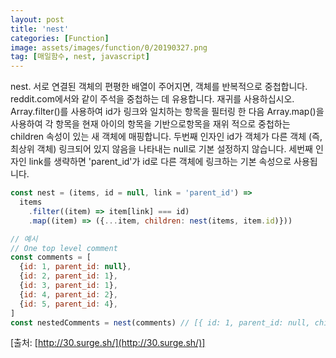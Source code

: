 ```yaml
---
layout: post
title: 'nest'
categories: [Function]
image: assets/images/function/0/20190327.png
tag: [매일함수, nest, javascript]
---
```


nest. 서로 연결된 객체의 편평한 배열이 주어지면, 객체를 반복적으로 중첩합니다. reddit.com에서와 같이 주석을 중첩하는 데 유용합니다. 재귀를 사용하십시오. Array.filter()를 사용하여 id가 링크와 일치하는 항목을 필터링 한 다음 Array.map()을 사용하여 각 항목을 현재 아이의 항목을 기반으로항목을 재위 적으로 중첩하는 children 속성이 있는 새 객체에 매핑합니다. 두번째 인자인 id가 객체가 다른 객체 (즉, 최상위 객체) 링크되어 있지 않음을 나타내는 null로 기본 설정하지 않습니다. 세번째 인자인 link를 생략하면 'parent_id'가 id로 다른 객체에 링크하는 기본 속성으로 사용됩니다.

```javascript
const nest = (items, id = null, link = 'parent_id') =>
  items
    .filter((item) => item[link] === id)
    .map((item) => ({...item, children: nest(items, item.id)}))

// 예시
// One top level comment
const comments = [
  {id: 1, parent_id: null},
  {id: 2, parent_id: 1},
  {id: 3, parent_id: 1},
  {id: 4, parent_id: 2},
  {id: 5, parent_id: 4},
]
const nestedComments = nest(comments) // [{ id: 1, parent_id: null, children: [...] }]
```

[출처: [http://30.surge.sh/](http://30.surge.sh/)]
